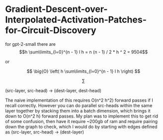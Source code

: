 # Gradient-Descent-over-Interpolated-Activation-Patches-for-Circuit-Discovery

for gpt-2-small there are 
$$h \sum\limits_{l=0}^{n - 1} l h = n (n - 1) / 2 * h ^ 2 = 9504$$

or

$$
\big{O} \left(
  h \sum\limits_{l=0}^{n - 1} l h 
\right)
$$

$$
\sum
$$

(src-layer, src-head) -> (dest-layer, dest-head) 

The naive implementation of this requires O(n^2 h^2) forward passes if I recall correctly. However you can do parallel src-heads within the same layer together by stacking them into a batch dimension, which brings it down to O(n^2 h) forward passes. My plan was to implement this to get rid of some confusion, then have it require ~200gb of ram and require pairing down the graph to check, which I would do by starting with edges defined as (src-layer, src-head) -> (dest-layer) 

